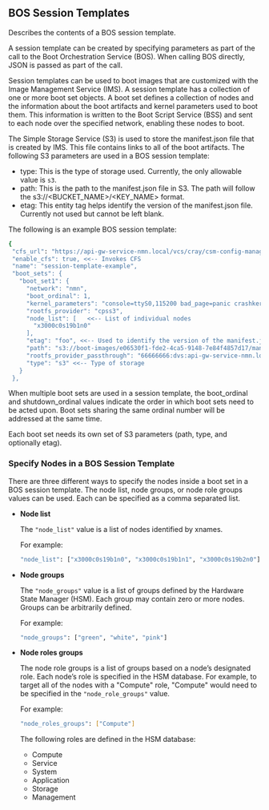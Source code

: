 ## BOS Session Templates

Describes the contents of a BOS session template.

A session template can be created by specifying parameters as part of the call to the Boot Orchestration Service \(BOS\). When calling BOS directly, JSON is passed as part of the call.

Session templates can be used to boot images that are customized with the Image Management Service \(IMS\). A session template has a collection of one or more boot set objects. A boot set defines a collection of nodes and the information about the boot artifacts and kernel parameters used to boot them. This information is written to the Boot Script Service \(BSS\) and sent to each node over the specified network, enabling these nodes to boot.

The Simple Storage Service \(S3\) is used to store the manifest.json file that is created by IMS. This file contains links to all of the boot artifacts. The following S3 parameters are used in a BOS session template:

-   type: This is the type of storage used. Currently, the only allowable value is `s3`.
-   path: This is the path to the manifest.json file in S3. The path will follow the s3://<BUCKET\_NAME\>/<KEY\_NAME\> format.
-   etag: This entity tag helps identify the version of the manifest.json file. Currently not used but cannot be left blank.

The following is an example BOS session template:

```bash
{
 "cfs_url": "https://api-gw-service-nmn.local/vcs/cray/csm-config-management.git", <<-- Configuration manifest API endpoint
 "enable_cfs": true, <<-- Invokes CFS
 "name": "session-template-example",
 "boot_sets": {
   "boot_set1": {
     "network": "nmn",
     "boot_ordinal": 1,
     "kernel_parameters": "console=ttyS0,115200 bad_page=panic crashkernel=360M hugepagelist=2m-2g intel_iommu=off intel_pstate=disable iommu=pt ip=dhcp numa_interleave_omit=headless numa_zonelist_order=node oops=panic pageblock_order=14 pcie_ports=native printk.synchronous=y rd.neednet=1 rd.retry=10 rd.shell k8s_gw=api-gw-service-nmn.local quiet turbo_boost_limit=999",
     "rootfs_provider": "cpss3",
     "node_list": [   <<-- List of individual nodes
       "x3000c0s19b1n0"
     ],
     "etag": "foo", <<-- Used to identify the version of the manifest.json file
     "path": "s3://boot-images/e06530f1-fde2-4ca5-9148-7e84f4857d17/manifest_sans_boot_parameters.json", <<-- The path to the manifest.json file in S3
     "rootfs_provider_passthrough": "66666666:dvs:api-gw-service-nmn.local:300:eth0",
     "type": "s3" <<-- Type of storage
   }
 },
```

When multiple boot sets are used in a session template, the boot\_ordinal and shutdown\_ordinal values indicate the order in which boot sets need to be acted upon. Boot sets sharing the same ordinal number will be addressed at the same time.

Each boot set needs its own set of S3 parameters \(path, type, and optionally etag\).

### Specify Nodes in a BOS Session Template

There are three different ways to specify the nodes inside a boot set in a BOS session template. The node list, node groups, or node role groups values can be used. Each can be specified as a comma separated list.

-   **Node list**

    The `"node_list"` value is a list of nodes identified by xnames.

    For example:

    ```bash
    "node_list": ["x3000c0s19b1n0", "x3000c0s19b1n1", "x3000c0s19b2n0"]
    ```


-   **Node groups**

    The `"node_groups"` value is a list of groups defined by the Hardware State Manager \(HSM\). Each group may contain zero or more nodes. Groups can be arbitrarily defined.

    For example:

    ```bash
    "node_groups": ["green", "white", "pink"]
    ```

-   **Node roles groups**

    The node role groups is a list of groups based on a node’s designated role. Each node’s role is specified in the HSM database. For example, to target all of the nodes with a "Compute" role, "Compute" would need to be specified in the `"node_role_groups"` value.

    For example:

    ```bash
    "node_roles_groups": ["Compute"]
    ```

    The following roles are defined in the HSM database:

    -   Compute
    -   Service
    -   System
    -   Application
    -   Storage
    -   Management



